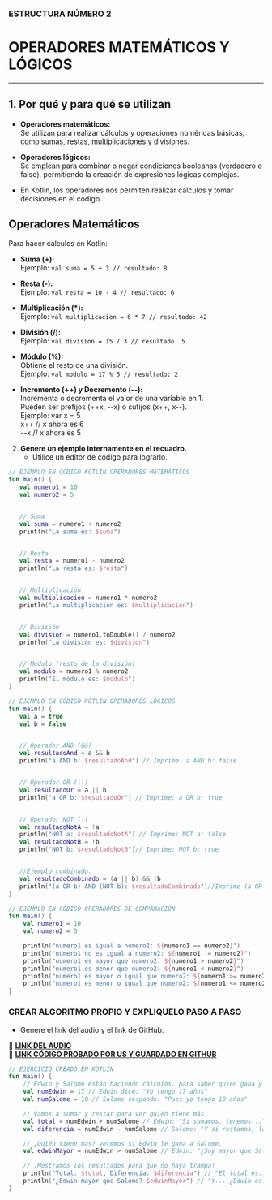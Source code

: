 ### ESTRUCTURA NÚMERO 2  
# OPERADORES MATEMÁTICOS Y LÓGICOS 

---  

## 1. Por qué y para qué se utilizan

- **Operadores matemáticos:**  
  Se utilizan para realizar cálculos y operaciones numéricas básicas, como sumas, restas, multiplicaciones y divisiones.  

- **Operadores lógicos:**  
  Se emplean para combinar o negar condiciones booleanas (verdadero o falso), permitiendo la creación de expresiones lógicas complejas.  

- En Kotlin, los operadores nos permiten realizar cálculos y tomar decisiones en el código.  

## Operadores Matemáticos  
Para hacer cálculos en Kotlin:  

- **Suma (+):**  
  Ejemplo: `val suma = 5 + 3 // resultado: 8`  

- **Resta (-):**  
  Ejemplo: `val resta = 10 - 4 // resultado: 6`  

- **Multiplicación (*):**  
  Ejemplo: `val multiplicacion = 6 * 7 // resultado: 42`  

- **División (/):**  
  Ejemplo: `val division = 15 / 3 // resultado: 5`  

- **Módulo (%):**  
  Obtiene el resto de una división.  
  Ejemplo: `val modulo = 17 % 5 // resultado: 2`  

- **Incremento (++) y Decremento (--):**  
  Incrementa o decrementa el valor de una variable en 1.  
  Pueden ser prefijos (++x, --x) o sufijos (x++, x--).  
  Ejemplo:
  var x = 5  
  x++ // x ahora es 6  
  --x // x ahora es 5
   
2. **Genere un ejemplo internamente en el recuadro.**  
   - Utilice un editor de código para lograrlo.
```kotlin
// EJEMPLO EN CÓDIGO KOTLIN OPERADORES MATEMÁTICOS
fun main() {
   val numero1 = 10
   val numero2 = 5


   // Suma
   val suma = numero1 + numero2
   println("La suma es: $suma")


   // Resta
   val resta = numero1 - numero2
   println("La resta es: $resta")


   // Multiplicación
   val multiplicacion = numero1 * numero2
   println("La multiplicación es: $multiplicacion")


   // División
   val division = numero1.toDouble() / numero2
   println("La división es: $division")


   // Módulo (resto de la división)
   val modulo = numero1 % numero2
   println("El módulo es: $modulo")
}
```
```kotlin
// EJEMPLO EN CÓDIGO KOTLIN OPERADORES LÓGICOS
fun main() {
   val a = true
   val b = false


   // Operador AND (&&)
   val resultadoAnd = a && b
   println("a AND b: $resultadoAnd") // Imprime: a AND b: false


   // Operador OR (||)
   val resultadoOr = a || b
   println("a OR b: $resultadoOr") // Imprime: a OR b: true


   // Operador NOT (!)
   val resultadoNotA = !a
   println("NOT a: $resultadoNotA") // Imprime: NOT a: false
   val resultadoNotB = !b
   println("NOT b: $resultadoNotB")// Imprime: NOT b: true


   //Ejemplo combinado.
   val resultadoCombinado = (a || b) && !b
   println("(a OR b) AND (NOT b): $resultadoCombinado")//Imprime (a OR b) AND (NOT b):        true
}
```
```kotlin
// EJEMPLO EN CÓDIGO OPERADORES DE COMPARACIÓN
fun main() {
    val numero1 = 10
    val numero2 = 5

    println("numero1 es igual a numero2: ${numero1 == numero2}")
    println("numero1 no es igual a numero2: ${numero1 != numero2}")
    println("numero1 es mayor que numero2: ${numero1 > numero2}")
    println("numero1 es menor que numero2: ${numero1 < numero2}")
    println("numero1 es mayor o igual que numero2: ${numero1 >= numero2}")
    println("numero1 es menor o igual que numero2: ${numero1 <= numero2}")
}
```

### CREAR ALGORITMO PROPIO Y EXPLIQUELO PASO A PASO  
- Genere el link del audio y el link de GitHub.  

🔗 **[LINK DEL AUDIO](https://github.com/marlonpalacios777/Kotlin-Fichas/blob/4d05f9612f44bb9941e0b1f4aa5f8e09bbda508b/tarjeta-2/Audio%20-%20Tarjeta%20n%C3%BAmero%202..mp4)**  
🔗 **[LINK CÓDIGO PROBADO POR US Y GUARDADO EN GITHUB](https://github.com/marlonpalacios777/Kotlin-Fichas/blob/45ef0d0fe0430910e298521d3b0811d04be69143/tarjeta-2/OPERADORES%20MATEM%C3%81TICOS%20Y%20L%C3%93GICOS.PNG)**

```kotlin
// EJERCICIO CREADO EN KOTLIN
fun main() {
    // Edwin y Salome están haciendo cálculos, para saber quién gana y Marlon sera la consola
    val numEdwin = 17 // Edwin dice: "Yo tengo 17 años"
    val numSalome = 10 // Salome responde: "Pues yo tengo 10 años"

    // Vamos a sumar y restar para ver quién tiene más.
    val total = numEdwin + numSalome // Edwin: "Si sumamos, tenemos..."
    val diferencia = numEdwin - numSalome // Salome: "Y si restamos, la diferencia es..."

    // ¿Quién tiene más? Veremos si Edwin le gana a Salome.
    val edwinMayor = numEdwin > numSalome // Edwin: "¿Soy mayor que Salome?"

    // ¡Mostramos los resultados para que no haya trampa!
    println("Total: $total, Diferencia: $diferencia") // "El total es... y la diferencia es..."
    println("¿Edwin mayor que Salome? $edwinMayor") // "Y... ¿Edwin es mayor? Ya lo sabremos por parte de Marlon.."
}
```
